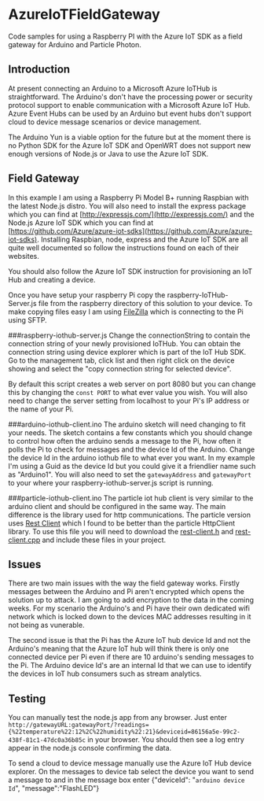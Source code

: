 # AzureIoTFieldGateway
Code samples for using a Raspberry PI with the Azure IoT SDK as a field gateway for Arduino and Particle Photon.  

## Introduction

At present connecting an Arduino to a Microsoft Azure IoTHub is straightforward. The Arduino's don't have the processing power or security protocol support to enable communication with a Microsoft Azure IoT Hub. Azure Event Hubs can be used by an Arduino but event hubs don't support cloud to device message scenarios or device management.

The Arduino Yun is a viable option for the future but at the moment there is no Python SDK for the Azure IoT SDK and OpenWRT does not support new enough versions of Node.js or Java to use the Azure IoT SDK.

## Field Gateway

In this example I am using a Raspberry Pi Model B+ running Raspbian with the latest Node.js distro. You will also need to install the express package which you can find at [http://expressjs.com/](http://expressjs.com/) and the Node.js Azure IoT SDK which you can find at [https://github.com/Azure/azure-iot-sdks](https://github.com/Azure/azure-iot-sdks). Installing Raspbian, node, express and the Azure IoT SDK are all quite well documented so follow the instructions found on each of their websites. 

You should also follow the Azure IoT SDK instruction for provisioning an IoT Hub and creating a device.

Once you have setup your raspberry Pi copy the raspberry-IoTHub-Server.js file from the raspberry directory of this solution to your device. To make copying files easy I am using [FileZilla](https://filezilla-project.org/) which is connecting to the Pi using SFTP.

###raspberry-iothub-server.js
Change the connectionString to contain the connection string of your newly provisioned IoTHub. You can obtain the connection string using device explorer which is part of the IoT Hub SDK. Go to the management tab, click list and then right click on the device showing and select the "copy connection string for selected device". 

By default this script creates a web server on port 8080 but you can change this by changing the `const PORT` to what ever value you wish. You will also need to change the server setting from localhost to your Pi's IP address or the name of your Pi.

###arduino-iothub-client.ino
The arduino sketch will need changing to fit your needs. The sketch contains a few constants which you should change to control how often the arduino sends a message to the Pi, how often it polls the Pi to check for messages and the device Id of the Arduino. Change the device Id in the arduino iothub file to what ever you want. In my example I'm using a Guid as the device Id but you could give it a friendlier name such as "Arduino1".
You will also need to set the `gatewayAddress` and `gatewayPort` to your where your raspberry-iothub-server.js script is running. 

###particle-iothub-client.ino
The particle iot hub client is very similar to the arduino client and should be configured in the same way. The main difference is the library used for http communications. The particle version uses [Rest Client](https://github.com/llad/spark-restclient) which I found to be better than the particle HttpClient library. To use this file you will need to download the [rest-client.h](https://github.com/llad/spark-restclient/blob/master/rest_client.h) and [rest-client.cpp](https://github.com/llad/spark-restclient/blob/master/rest_client.cpp) and include these files in your project. 

## Issues ##
There are two main issues with the way the field gateway works. Firstly messages between the Arduino and Pi aren't encrypted which opens the solution up to attack. I am going to add encryption to the data in the coming weeks. For my scenario the Arduino's and Pi have their own dedicated wifi network which is locked down to the devices MAC addresses resulting in it not being as vunerable.

The second issue is that the Pi has the Azure IoT hub device Id and not the Arduino's meaning that the Azure IoT hub will think there is only one connected device per Pi even if there are 10 arduino's sending messages to the Pi. The Arduino device Id's are  an internal Id that we can use to identify the devices in IoT hub consumers such as stream analytics. 

## Testing ##
You can manually test the node.js app from any browser. Just enter `http://gatewayURL:gatewayPort/?readings={%22temperature%22:12%2C%22humidity%22:21}&deviceid=86156a5e-99c2-438f-81c1-47dc0a36b85c` in your browser. You should then see a log entry appear in the node.js console confirming the data.

To send a cloud to device message manually use the Azure IoT Hub device explorer. On the messages to device tab select the device you want to send a message to and in the message box enter {"deviceId": "`arduino device Id`", "message":"FlashLED"}





